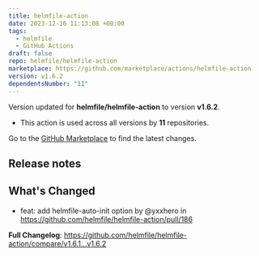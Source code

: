 ```yaml
---
title: helmfile-action
date: 2023-12-16 11:13:08 +00:00
tags:
  - helmfile
  - GitHub Actions
draft: false
repo: helmfile/helmfile-action
marketplace: https://github.com/marketplace/actions/helmfile-action
version: v1.6.2
dependentsNumber: "11"
---
```



Version updated for **helmfile/helmfile-action** to version **v1.6.2**.
- This action is used across all versions by **11** repositories.

Go to the [GitHub Marketplace](https://github.com/marketplace/actions/helmfile-action) to find the latest changes.

## Release notes

## What's Changed
* feat: add helmfile-auto-init option by @yxxhero in https://github.com/helmfile/helmfile-action/pull/186


**Full Changelog**: https://github.com/helmfile/helmfile-action/compare/v1.6.1...v1.6.2
